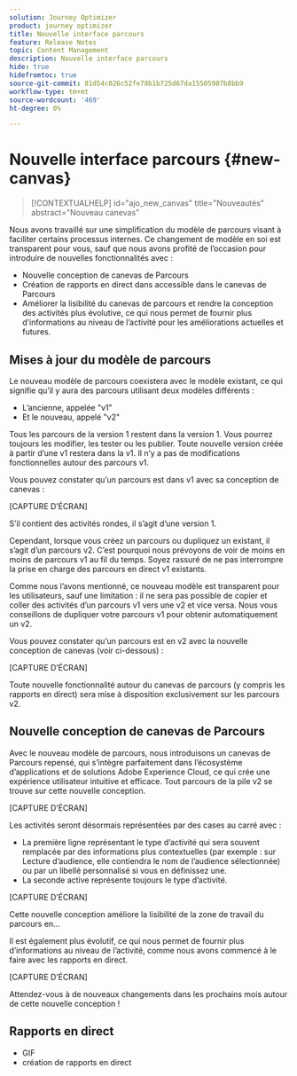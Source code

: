 ```yaml
---
solution: Journey Optimizer
product: journey optimizer
title: Nouvelle interface parcours
feature: Release Notes
topic: Content Management
description: Nouvelle interface parcours
hide: true
hidefromtoc: true
source-git-commit: 81d54c026c52fe78b1b725d67da15505907b8bb9
workflow-type: tm+mt
source-wordcount: '469'
ht-degree: 0%

---
```


# Nouvelle interface parcours {#new-canvas}

>[!CONTEXTUALHELP]
>id="ajo_new_canvas"
>title="Nouveautés"
>abstract="Nouveau canevas"

Nous avons travaillé sur une simplification du modèle de parcours visant à faciliter certains processus internes. Ce changement de modèle en soi est transparent pour vous, sauf que nous avons profité de l’occasion pour introduire de nouvelles fonctionnalités avec :

* Nouvelle conception de canevas de Parcours
* Création de rapports en direct dans accessible dans le canevas de Parcours
* Améliorer la lisibilité du canevas de parcours et rendre la conception des activités plus évolutive, ce qui nous permet de fournir plus d’informations au niveau de l’activité pour les améliorations actuelles et futures.

## Mises à jour du modèle de parcours

Le nouveau modèle de parcours coexistera avec le modèle existant, ce qui signifie qu’il y aura des parcours utilisant deux modèles différents :

* L’ancienne, appelée &quot;v1&quot;
* Et le nouveau, appelé &quot;v2&quot;

Tous les parcours de la version 1 restent dans la version 1. Vous pourrez toujours les modifier, les tester ou les publier. Toute nouvelle version créée à partir d’une v1 restera dans la v1. Il n’y a pas de modifications fonctionnelles autour des parcours v1.

Vous pouvez constater qu’un parcours est dans v1 avec sa conception de canevas :

[CAPTURE D’ÉCRAN]

S’il contient des activités rondes, il s’agit d’une version 1.

Cependant, lorsque vous créez un parcours ou dupliquez un  existant, il s’agit d’un parcours v2. C’est pourquoi nous prévoyons de voir de moins en moins de parcours v1 au fil du temps. Soyez rassuré de ne pas interrompre la prise en charge des parcours en direct v1 existants.

Comme nous l’avons mentionné, ce nouveau modèle est transparent pour les utilisateurs, sauf une limitation : il ne sera pas possible de copier et coller des activités d’un parcours v1 vers une v2 et vice versa. Nous vous conseillons de dupliquer votre parcours v1 pour obtenir automatiquement un  v2.

Vous pouvez constater qu’un parcours est en v2 avec la nouvelle conception de canevas (voir ci-dessous) :

[CAPTURE D’ÉCRAN]

Toute nouvelle fonctionnalité autour du canevas de parcours (y compris les rapports en direct) sera mise à disposition exclusivement sur les parcours v2.

## Nouvelle conception de canevas de Parcours

Avec le nouveau modèle de parcours, nous introduisons un canevas de Parcours repensé, qui s’intègre parfaitement dans l’écosystème d’applications et de solutions Adobe Experience Cloud, ce qui crée une expérience utilisateur intuitive et efficace. Tout parcours de la pile v2 se trouve sur cette nouvelle conception.

[CAPTURE D’ÉCRAN]

Les activités seront désormais représentées par des cases au carré avec :

* La première ligne représentant le type d’activité qui sera souvent remplacée par des informations plus contextuelles (par exemple : sur Lecture d’audience, elle contiendra le nom de l’audience sélectionnée) ou par un libellé personnalisé si vous en définissez une.
* La seconde active représente toujours le type d’activité.

[CAPTURE D’ÉCRAN]

Cette nouvelle conception améliore la lisibilité de la zone de travail du parcours en...

Il est également plus évolutif, ce qui nous permet de fournir plus d’informations au niveau de l’activité, comme nous avons commencé à le faire avec les rapports en direct.

[CAPTURE D’ÉCRAN]

Attendez-vous à de nouveaux changements dans les prochains mois autour de cette nouvelle conception !

## Rapports en direct

* GIF
* création de rapports en direct